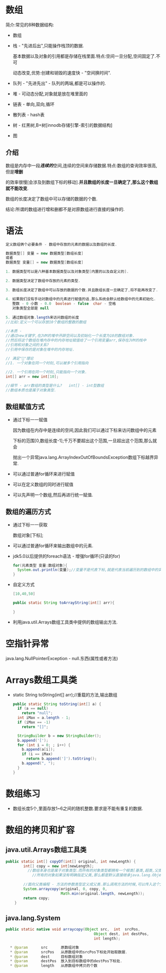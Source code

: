 # 数组

简介:常见的8种数据结构:

* 数组

* 栈 - "先进后出",只能操作栈顶的数据.

  基本数据以及对象的引用都是存储在栈里面.特点:空间一旦分配,空间固定了.不可

  动态改变,优势:创建和销毁的速度快 - "空间换时间".

* 队列 - "先进先出" - 队列的两端,都是可以操作的.

* 堆 - 可动态分配,对象就是放在堆里面的

* 链表 - 单向,双向,循环

* 散列表 - hash表

* 树 - 红黑树,B+树[innodb存储引擎-索引的数据结构]

* 图



## 介绍

数组是内存中一段***连续的***空间,连续的空间来存储数据.特点:数组的查询效率很高,但是**增删**

的效率很慢[会涉及到数组下标的移动].**并且数组的长度一旦确定了,那么这个数组就不能改变**.

数组的长度决定了数组中可以存储的数据的个数.

结论:所谓的数组进行增和删都不是对原数组进行直接的操作的.



# 语法

~~~java
定义数组俩个必要条件 - 数组中存放的元素的数据以及数组的长度.

数据类型[] 变量 = new 数据类型[数组长度]
或者
数据类型 变量[] = new 数据类型[数组长度]
  
1. 数据类型可以是八种基本数据类型以及对象类型[内置的以及自定义的].
  
2. 数据类型决定了数组中存放的元素的类型.
  
3. 数组长度决定了数组中可以存放的数据的个数.并且数组长度一旦确定了,将不能再改变了.
  
4. 如果我们没有手动对数组中的元素进行赋值的话,那么系统会默认给数组中的元素初始化.
   整数 - 0 小数 - 0.0  boolean - false  char - 空格   
   对象类型全部是 null
  
5. 通过数组对象.length来访问数组的长度
//比如:定义一个可以存放10个数组的整数的数组
  
//本质 - 
//通过new关键字,在JVM的堆中开辟空间以及初始化一个长度为10的数组对象.
//然后将这个数组在堆内存中的内存地址赋值给了一个引用变量arr,保存在JVM的栈中
//引用和对象之间的关系?
//引用中保存的是对象在堆中的内存地址.

// 满足"🎈"理论
//1. 一个对象在同一个时刻,可以被多个引用指向
  
//2. 一个引用在同一个时刻,只能指向一个对象.
int[] arr = new int[10];

//细节 - arr数组的类型是什么?   int[] - int型数组
//数组本质也是属于对象类型.
~~~



## 数组赋值方式

* 通过下标一一赋值

  因为数组在内存中是连续的空间,因此我们可以通过下标来访问数组中的元素

  下标的范围[0,数组长度-1];千万不要超出这个范围,一旦超出这个范围,那么就会

  抛出一个异常java.lang.ArrayIndexOutOfBoundsException数组下标越界异常.

* 可以通过普通for循环来进行赋值
* 可以在定义数组的同时进行赋值
* 可以先声明一个数组,然后再进行统一赋值.

## 数组的遍历方式

* 通过下标一一获取

  数组对象[下标];

* 可以通过普通for循环来输出数组中的元素.

* jdk5.0以后提供的foreach语法 - 增强for循环(只读的for)

  ~~~java
  for(元素类型 变量:数组对象){
    System.out.println(变量);//变量不是代表下标,就是代表当前遍历到的数组中的实际的元素
  }
  ~~~

* 自定义方式

  ~~~java
  [10,40,50]
  
  public static String toArrayString(int[] arr){
    
  }
  ~~~

* 利用java.util.Arrays数组工具类中提供的数组输出方法.

# 空指针异常

java.lang.NullPointerException - null.东西(属性或者方法)



# Arrays数组工具类

* static String toString(int[] arr);//重载的方法,输出数组

  ~~~java
  public static String toString(int[] a) {
    if (a == null)
      return "null";
    int iMax = a.length - 1;
    if (iMax == -1)
      return "[]";
  
    StringBuilder b = new StringBuilder();
    b.append('[');
    for (int i = 0; ; i++) {
      b.append(a[i]);
      if (i == iMax)
        return b.append(']').toString();
      b.append(", ");
    }
  }
  ~~~



# 数组练习

* 数组长度5个,里面存放1~6之间的随机整数.要求是不能有重复的数据.



# 数组的拷贝和扩容

## java.util.Arrays数组工具类

~~~java
public static int[] copyOf(int[] original, int newLength) {
        int[] copy = new int[newLength];
  		  //数组本身也是属于对象类型.而所有的对象类型都拥有一个根类[基类,超类,父类]
  			//所有的对象如果没有明确指定父类,那么都是默认直接继承java.lang.Object
  
        //面向父类编程 - 方法的参数类型定义成父类.那么调用方法的时候,可以传入这个父类的子类对象.
        System.arraycopy(original, 0, copy, 0,
                         Math.min(original.length, newLength));
        return copy;
    }
~~~



## java.lang.System

~~~java
public static native void arraycopy(Object src,  int  srcPos,
                                        Object dest, int destPos,
                                        int length);

  * @param      src      原数组对象
  * @param      srcPos   从原数组中的srcPos下标处开始取数据.
  * @param      dest     目标数组对象
  * @param      destPos  放入到目标数组中的destPos下标处.
  * @param      length   从原数组中拷贝的个数
~~~

